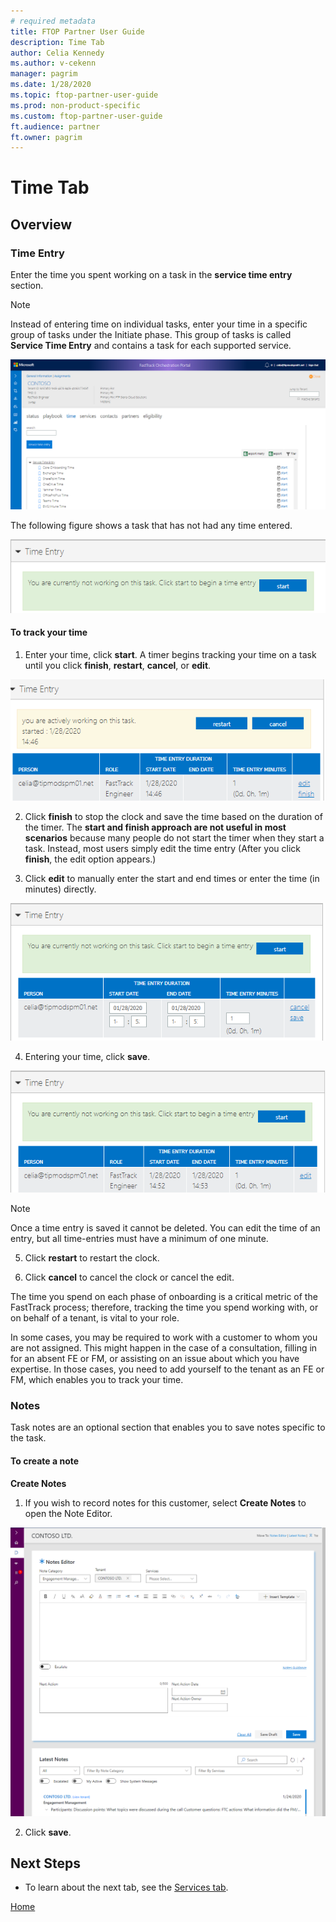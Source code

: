 ```yaml
---
# required metadata
title: FTOP Partner User Guide
description: Time Tab
author: Celia Kennedy
ms.author: v-cekenn
manager: pagrim
ms.date: 1/28/2020
ms.topic: ftop-partner-user-guide
ms.prod: non-product-specific
ms.custom: ftop-partner-user-guide
ft.audience: partner
ft.owner: pagrim
---
```

# Time Tab

## Overview

### Time Entry

Enter the time you spent working on a task in the **service time entry** section.

> [!NOTE]
> Instead of entering time on individual tasks, enter your time in a specific group of tasks under the Initiate phase. This group of tasks is called **Service Time Entry** and contains a task for each supported service.

![media](media/detailed-tenant-view-time-tab/detailed-tenant-view-time-tab-service-time-entry-partner.png)

The following figure shows a task that has not had any time entered.

![time-entry-window-showing-no-time-entered-partner.png](media/detailed-tenant-view-time-tab/time-entry-window-showing-no-time-entered-partner.png "Time entry window showing no time entered")

#### To track your time

1. Enter your time, click **start**. A timer begins tracking your time on a task until you click **finish**, **restart**, **cancel**, or **edit**.

![time-entry-window-showing-task-time-started-partner.png](media/detailed-tenant-view-time-tab/time-entry-window-showing-task-time-started-partner.png "Time entry window showing task time started")

2. Click **finish**  to stop the clock and save the time based on the duration of the timer. The **start and finish approach are not useful in most scenarios** because many people do not start the timer when they start a task. Instead, most users simply edit the time entry (After you click **finish**, the edit option appears.)

3. Click **edit** to manually enter the start and end times or enter the time (in minutes) directly.

![time-entry-window-showing-time-editing-partner.png](media/detailed-tenant-view-time-tab/time-entry-window-showing-time-editing-partner.png "Time entry window showing time editing")

4. Entering your time, click **save**.

![time-entry-window-showing-completed-time-entry-partner.png](media/detailed-tenant-view-time-tab/time-entry-window-showing-completed-time-entry-partner.png "Time entry window showing completed time entry")

> [!NOTE]
> Once a time entry is saved it cannot be deleted. You can edit the time of an entry, but all time-entries must have a minimum of one minute.

5. Click **restart** to restart the clock.

6. Click **cancel** to cancel the clock or cancel the edit.

The time you spend on each phase of onboarding is a critical metric of the FastTrack process; therefore, tracking the time you spend working with, or on behalf of a tenant, is vital to your role.

In some cases, you may be required to work with a customer to whom you are not assigned. This might happen in the case of a consultation, filling in for an absent FE or FM, or assisting on an issue about which you have expertise. In those cases, you need to add yourself to the tenant as an FE or FM, which enables you to track your time.

### Notes

Task notes are an optional section that enables you to save notes specific to the task.

#### To create a note

**Create Notes**

1. If you wish to record notes for this customer, select **Create Notes** to open the Note Editor.

![overall-notes-history-create-notes-partner.png](media/detailed-tenant-view-status-tab/overall-notes-history-create-notes-partner.png "Create Notes")

2. Click **save**.

## Next Steps

- To learn about the next tab, see the [Services tab](detailed-tenant-view-services-tab.md).

[Home](http://partner-docs.microsoft.com)
